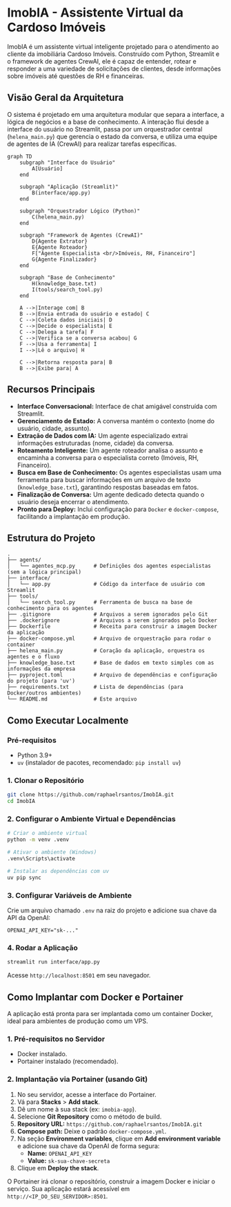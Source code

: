 # ImobIA - Assistente Virtual da Cardoso Imóveis

ImobIA é um assistente virtual inteligente projetado para o atendimento ao cliente da imobiliária Cardoso Imóveis. Construído com Python, Streamlit e o framework de agentes CrewAI, ele é capaz de entender, rotear e responder a uma variedade de solicitações de clientes, desde informações sobre imóveis até questões de RH e financeiras.

## Visão Geral da Arquitetura

O sistema é projetado em uma arquitetura modular que separa a interface, a lógica de negócios e a base de conhecimento. A interação flui desde a interface do usuário no Streamlit, passa por um orquestrador central (`helena_main.py`) que gerencia o estado da conversa, e utiliza uma equipe de agentes de IA (CrewAI) para realizar tarefas específicas.

```mermaid
graph TD
    subgraph "Interface do Usuário"
        A[Usuário]
    end

    subgraph "Aplicação (Streamlit)"
        B(interface/app.py)
    end

    subgraph "Orquestrador Lógico (Python)"
        C(helena_main.py)
    end
    
    subgraph "Framework de Agentes (CrewAI)"
        D{Agente Extrator}
        E{Agente Roteador}
        F["Agente Especialista <br/>Imóveis, RH, Financeiro"]
        G{Agente Finalizador}
    end

    subgraph "Base de Conhecimento"
        H(knowledge_base.txt)
        I(tools/search_tool.py)
    end

    A -->|Interage com| B
    B -->|Envia entrada do usuário e estado| C
    C -->|Coleta dados iniciais| D
    C -->|Decide o especialista| E
    C -->|Delega a tarefa| F
    C -->|Verifica se a conversa acabou| G
    F -->|Usa a ferramenta| I
    I -->|Lê o arquivo| H
    
    C -->|Retorna resposta para| B
    B -->|Exibe para| A
```

## Recursos Principais

- **Interface Conversacional:** Interface de chat amigável construída com Streamlit.
- **Gerenciamento de Estado:** A conversa mantém o contexto (nome do usuário, cidade, assunto).
- **Extração de Dados com IA:** Um agente especializado extrai informações estruturadas (nome, cidade) da conversa.
- **Roteamento Inteligente:** Um agente roteador analisa o assunto e encaminha a conversa para o especialista correto (Imóveis, RH, Financeiro).
- **Busca em Base de Conhecimento:** Os agentes especialistas usam uma ferramenta para buscar informações em um arquivo de texto (`knowledge_base.txt`), garantindo respostas baseadas em fatos.
- **Finalização de Conversa:** Um agente dedicado detecta quando o usuário deseja encerrar o atendimento.
- **Pronto para Deploy:** Inclui configuração para `Docker` e `docker-compose`, facilitando a implantação em produção.

## Estrutura do Projeto

```
.
├── agents/
│   └── agentes_mcp.py      # Definições dos agentes especialistas (sem a lógica principal)
├── interface/
│   └── app.py              # Código da interface de usuário com Streamlit
├── tools/
│   └── search_tool.py      # Ferramenta de busca na base de conhecimento para os agentes
├── .gitignore              # Arquivos a serem ignorados pelo Git
├── .dockerignore           # Arquivos a serem ignorados pelo Docker
├── Dockerfile              # Receita para construir a imagem Docker da aplicação
├── docker-compose.yml      # Arquivo de orquestração para rodar o container
├── helena_main.py          # Coração da aplicação, orquestra os agentes e o fluxo
├── knowledge_base.txt      # Base de dados em texto simples com as informações da empresa
├── pyproject.toml          # Arquivo de dependências e configuração do projeto (para 'uv')
├── requirements.txt        # Lista de dependências (para Docker/outros ambientes)
└── README.md               # Este arquivo
```

## Como Executar Localmente

### Pré-requisitos
- Python 3.9+
- `uv` (instalador de pacotes, recomendado: `pip install uv`)

### 1. Clonar o Repositório
```bash
git clone https://github.com/raphaelrsantos/ImobIA.git
cd ImobIA
```

### 2. Configurar o Ambiente Virtual e Dependências
```bash
# Criar o ambiente virtual
python -m venv .venv

# Ativar o ambiente (Windows)
.venv\Scripts\activate

# Instalar as dependências com uv
uv pip sync
```

### 3. Configurar Variáveis de Ambiente
Crie um arquivo chamado `.env` na raiz do projeto e adicione sua chave da API da OpenAI:
```env
OPENAI_API_KEY="sk-..."
```

### 4. Rodar a Aplicação
```bash
streamlit run interface/app.py
```
Acesse `http://localhost:8501` em seu navegador.

## Como Implantar com Docker e Portainer

A aplicação está pronta para ser implantada como um container Docker, ideal para ambientes de produção como um VPS.

### 1. Pré-requisitos no Servidor
- Docker instalado.
- Portainer instalado (recomendado).

### 2. Implantação via Portainer (usando Git)
1.  No seu servidor, acesse a interface do Portainer.
2.  Vá para **Stacks** > **Add stack**.
3.  Dê um nome à sua stack (ex: `imobia-app`).
4.  Selecione **Git Repository** como o método de build.
5.  **Repository URL:** `https://github.com/raphaelrsantos/ImobIA.git`
6.  **Compose path:** Deixe o padrão `docker-compose.yml`.
7.  Na seção **Environment variables**, clique em **Add environment variable** e adicione sua chave da OpenAI de forma segura:
    - **Name:** `OPENAI_API_KEY`
    - **Value:** `sk-sua-chave-secreta`
8.  Clique em **Deploy the stack**.

O Portainer irá clonar o repositório, construir a imagem Docker e iniciar o serviço. Sua aplicação estará acessível em `http://<IP_DO_SEU_SERVIDOR>:8501`.
